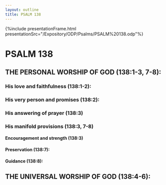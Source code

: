 ```yaml
---
layout: outline
title: PSALM 138
---
```

{%include presentationFrame.html presentationSrc="/Expository/ODP/Psalms/PSALM%20138.odp"%}

# PSALM 138 
## THE PERSONAL WORSHIP OF GOD (138:1-3, 7-8): 
###  His love and faithfulness (138:1-2): 
###  His very person and promises (138:2): 
###  His answering of prayer (138:3) 
###  His manifold provisions (138:3, 7-8) 
####  Encouragement and strength (138:3) 
####  Preservation (138:7): 
####  Guidance (138:8): 
## THE UNIVERSAL WORSHIP OF GOD (138:4-6): 
